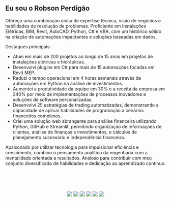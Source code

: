 ## Eu sou o Robson Perdigão

Ofereço uma combinação única de expertise técnica, visão de negócios e habilidades de resolução de problemas. Proficiente em Instalações Elétricas, BIM, Revit, AutoCAD, Python, C# e VBA, com um histórico sólido na criação de automações impactantes e soluções baseadas em dados.

Destaques principais:
- Atuei em mais de 200 projetos ao longo de 15 anos em projetos de instalações elétricas e hidráulicas.
- Desenvolvi plugins em C# para mais de 15 automações focadas em Revit MEP.
- Reduzi o tempo operacional em 4 horas semanais através de automações em Python na análise de investimentos.
- Aumentei a produtividade da equipe em 30% e a receita da empresa em 240% por meio de implementações de processos inovadores e soluções de software personalizadas.
- Desenvolvi 25 estratégias de trading automatizadas, demonstrando a capacidade de aplicar habilidades de programação a cenários financeiros complexos.
- Criei uma solução web abrangente para análise financeira utilizando Python, GitHub e Streamlit, permitindo organização de informações de clientes, análise de finanças e investimentos, e cálculos de planejamento sucessório e independência financeira.

Apaixonado por utilizar tecnologia para impulsionar eficiência e crescimento, combino o pensamento analítico da engenharia com a mentalidade orientada a resultados. Ansioso para contribuir com meu conjunto diversificado de habilidades e dedicação ao aprendizado contínuo.
<br></br>
<br></br>

##

<div align="center"> 
  <a href="https://www.linkedin.com/in/robsonperdigao" target="_blank"><img src="https://img.shields.io/badge/-LinkedIn-%230077B5?style=for-the-badge&logo=linkedin&logoColor=white" target="_blank"></a> 
  <a href="https://instagram.com/robson.perdigao" target="_blank"><img src="https://img.shields.io/badge/-Instagram-%23E4405F?style=for-the-badge&logo=instagram&logoColor=white" target="_blank"></a>
  <a href="https://www.tiktok.com/@robson.perdigao"><img src="https://img.shields.io/badge/TikTok-000000?style=for-the-badge&logo=tiktok&logoColor=white" target="_blank"></a>
  <a href="https://www.youtube.com/@robson.perdigao"><img src="https://img.shields.io/badge/YouTube-%23FF0000.svg?style=for-the-badge&logo=YouTube&logoColor=white" target="_blank"></a>
  <a href = "https://linktr.ee/perdigao"><img src="https://img.shields.io/badge/linktree-1de9b6?style=for-the-badge&logo=linktree&logoColor=white" target="_blank"></a>
  <a href = "mailto:robson.perdigao@outlook.com"><img src="https://img.shields.io/badge/Email-0078D4?style=for-the-badge&logo=microsoft-outlook&logoColor=white" target="_blank"></a>
</div>
